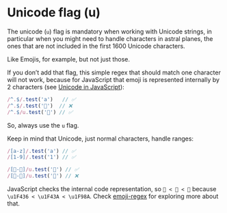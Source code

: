 # Unicode flag (u)

The unicode (`u`) flag is mandatory when working with Unicode strings, in particular when you might need to handle characters in astral planes, the ones that are not included in the first 1600 Unicode characters.

Like Emojis, for example, but not just those.

If you don’t add that flag, this simple regex that should match one character will not work, because for JavaScript that emoji is represented internally by 2 characters (see [Unicode in JavaScript](https://flaviocopes.com/javascript-unicode/)):

```js
/^.$/.test('a')   // ✅
/^.$/.test('🐶')  // ❌
/^.$/u.test('🐶') // ✅
```

So, always use the `u` flag.

Keep in mind that Unicode, just normal characters, handle ranges:

```js
/[a-z]/.test('a') // ✅
/[1-9]/.test('1') // ✅

/[🐶-🦊]/u.test('🐺') // ✅
/[🐶-🦊]/u.test('🐛') // ❌
```

JavaScript checks the internal code representation, so `🐶 < 🐺 < 🦊` because `\u1F436 < \u1F43A < \u1F98A`. Check [emoji-regex](https://github.com/mathiasbynens/emoji-regex) for exploring more about that.